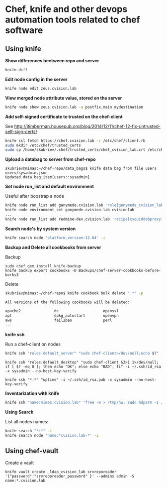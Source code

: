 # Chef, knife and other devops automation tools related to chef software

## Using knife

**Show differences beetween repo and server**

```bash
knife diff
```

**Edit node config in the server**

```bash
knife node edit zeus.cvision.lab
```

**View merged node attribute value, stored on the server**

```bash
knife node show zeus.cvision.lab -a postfix.main.mydestination
```

**Add self-signed certificate to trusted on the chef-client**

See http://jtimberman.housepub.org/blog/2014/12/11/chef-12-fix-untrusted-self-sign-certs/

```bash
knife ssl fetch https://chef.cvision.lab -c /etc/chef/client.rb
sudo mkdir /etc/chef/trusted_certs
sudo cp /home/skubriev/.chef/trusted_certs/chef_cvision_lab.crt /etc/chef/trusted_certs/
```


**Upload a databag to server from chef-repo**

```
skubriev@mimas:~/chef-repo/data_bags$ knife data bag from file users users/sysadmin.json 
Updated data_bag_item[users::sysadmin]
```

**Set node run_list and default environment** 

Useful after boostrap a node

```bash
knife node run_list add ganymede.cvision.lab 'role[ganymede_cvision_lab]'
knife node environment_set ganymede.cvision.lab cvisionlab
...
knife node run_list add redmine-dev.cvision.lab 'recipe[csquiddebproxy],recipe[apt],recipe[initialubuntu],recipe[ntp::ntpdate],credmine'
```

**Search node's by system version**

```bash
knife search node 'platform_version:12.04' -i
```

**Backup and Delete all cookbooks from server**

Backup

```
sudo chef gem install knife-backup
knife backup export cookbooks -D Backups/chef-server-cookbooks-before-berks3
```

Delete

```bash
skubriev@mimas:~/chef-repo$ knife cookbook bulk delete ".*" -p

All versions of the following cookbooks will be deleted:

apache2               dc                    openssl
apt                   dpkg_autostart        openvpn
aws                   fail2ban              perl
...
```

**knife ssh**

Run a chef-client on nodes

```bash
knife ssh "roles:default_server" "sudo chef-client>/dev/null;echo $?" -i ~/.ssh/id_rsa -x sysadmin --no-host-key-verify
```

```
knife ssh "roles:default_desktop" "sudo chef-client &2>1 1>/dev/null; if [ $? -eq 0 ]; then echo "OK"; else echo "BAD"; fi" -i ~/.ssh/id_rsa -x sysadmin --no-host-key-verify
```

```
knife ssh "*:*" "uptime" -i ~/.ssh/id_rsa.pub -x sysadmin --no-host-key-verify
```

**Inventarization with knife**

```bash
knife ssh "name:mimas.cvision.lab" "free -m > /tmp/hw; sudo hdparm -I /dev/sd[abcd] >> /tmp/hw; cat /proc/cpuinfo | grep -e 'model name' -e 'cpu cores' >> /tmp/hw" -i ~/.ssh/id_rsa -x sysadmin --no-host-key-verify
```

**Using Search**

List all nodes names:

```bash
knife search "*:*" -i
knife search node 'name:*cvision.lab-*' -i
```
## Using chef-vault

Create a vault

```
knife vault create _ldap_cvision_lab srvreporeader '{"password":"srvreporeader_password" }' --admins admin -S name:*.cvision.lab
```

